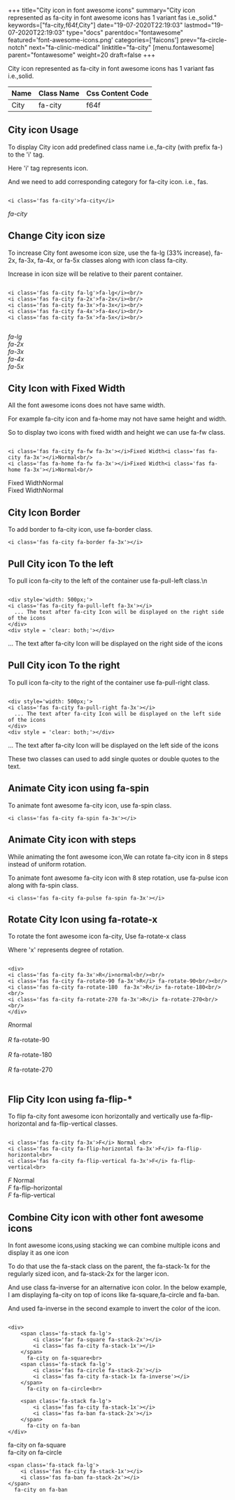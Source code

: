 +++
title="City icon in font awesome icons"
summary="City icon represented as fa-city in font awesome icons has 1 variant fas i.e.,solid."
keywords=["fa-city,f64f,City"]
date="19-07-2020T22:19:03"
lastmod="19-07-2020T22:19:03"
type="docs"
parentdoc="fontawesome"
featured='font-awesome-icons.png'
categories=['faicons']
prev="fa-circle-notch"
next="fa-clinic-medical"
linktitle="fa-city"
[menu.fontawesome]
parent="fontawesome"
weight=20
draft=false
+++


City icon represented as fa-city in font awesome icons has 1 variant fas i.e.,solid.

<div class='table-responsive'><table class='table'><thead><tr><th>Name</th><th>Class Name</th><th>Css Content Code</th></tr></thead><tbody><tr><td>City</td><td>fa-city</td><td>f64f</td></tr></tbody></table></div>



## City icon Usage

To display City icon add predefined class name i.e.,fa-city (with prefix fa-) to the 'i' tag.

Here 'i' tag represents icon.

And we need to add corresponding category for fa-city icon. i.e., fas.


```

<i class='fas fa-city'>fa-city</i>
```

<i class='fas fa-city'>fa-city</i>




## Change City icon size
To increase City font awesome icon size, use the fa-lg (33% increase), fa-2x, fa-3x, fa-4x, or fa-5x classes along with icon class fa-city.

Increase in icon size will be relative to their parent container. 

```

<i class='fas fa-city fa-lg'>fa-lg</i><br/>
<i class='fas fa-city fa-2x'>fa-2x</i><br/>
<i class='fas fa-city fa-3x'>fa-3x</i><br/>
<i class='fas fa-city fa-4x'>fa-4x</i><br/>
<i class='fas fa-city fa-5x'>fa-5x</i><br/>
            
```

<i class='fas fa-city fa-lg'>fa-lg</i><br/>
<i class='fas fa-city fa-2x'>fa-2x</i><br/>
<i class='fas fa-city fa-3x'>fa-3x</i><br/>
<i class='fas fa-city fa-4x'>fa-4x</i><br/>
<i class='fas fa-city fa-5x'>fa-5x</i><br/>
            



## City Icon with Fixed Width 

All the font awesome icons does not have same width.

For example fa-city icon and fa-home may not have same height and width.

So to display two icons with fixed width and height we can use fa-fw class.


```

<i class='fas fa-city fa-fw fa-3x'></i>Fixed Width<i class='fas fa-city fa-3x'></i>Normal<br/>
<i class='fas fa-home fa-fw fa-3x'></i>Fixed Width<i class='fas fa-home fa-3x'></i>Normal<br/>
```

<i class='fas fa-city fa-fw fa-3x'></i>Fixed Width<i class='fas fa-city fa-3x'></i>Normal<br/>
<i class='fas fa-home fa-fw fa-3x'></i>Fixed Width<i class='fas fa-home fa-3x'></i>Normal<br/>



## City Icon Border 

To add border to fa-city icon, use fa-border class.


```
<i class='fas fa-city fa-border fa-3x'></i>

```
<i class='fas fa-city fa-border fa-3x'></i>





## Pull City icon To the left

To pull icon fa-city to the left of the container use fa-pull-left class.\n

```

<div style='width: 500px;'>
<i class='fas fa-city fa-pull-left fa-3x'></i>
  ... The text after fa-city Icon will be displayed on the right side of the icons
</div>
<div style = 'clear: both;'></div>
```

<div style='width: 500px;'>
<i class='fas fa-city fa-pull-left fa-3x'></i>
  ... The text after fa-city Icon will be displayed on the right side of the icons
</div>
<div style = 'clear: both;'></div>




## Pull City icon To the right
To pull icon fa-city to the right of the container use fa-pull-right class.

```

<div style='width: 500px;'>
<i class='fas fa-city fa-pull-right fa-3x'></i>
  ... The text after fa-city Icon will be displayed on the left side of the icons
</div>
<div style = 'clear: both;'></div>
```

<div style='width: 500px;'>
<i class='fas fa-city fa-pull-right fa-3x'></i>
  ... The text after fa-city Icon will be displayed on the left side of the icons
</div>
<div style = 'clear: both;'></div>

These two classes can used to add single quotes or double quotes to the text.


## Animate City icon using fa-spin
To animate font awesome fa-city icon, use fa-spin class.

```
<i class='fas fa-city fa-spin fa-3x'></i>
```
<i class='fas fa-city fa-spin fa-3x'></i>




## Animate City icon with steps
While animating the font awesome icon,We can rotate fa-city icon in 8 steps instead of uniform rotation.

To animate font awesome fa-city icon with 8 step rotation, use fa-pulse icon along with fa-spin class.


```
<i class='fas fa-city fa-pulse fa-spin fa-3x'></i>

```
<i class='fas fa-city fa-pulse fa-spin fa-3x'></i>





## Rotate City Icon using fa-rotate-x
To rotate the font awesome icon fa-city, Use fa-rotate-x class

Where 'x' represents degree of rotation.


```

<div>
<i class='fas fa-city fa-3x'>R</i>normal<br/><br/>
<i class='fas fa-city fa-rotate-90 fa-3x'>R</i> fa-rotate-90<br/><br/> 
<i class='fas fa-city fa-rotate-180  fa-3x'>R</i> fa-rotate-180<br/><br/> 
<i class='fas fa-city fa-rotate-270 fa-3x'>R</i> fa-rotate-270<br/><br/>
</div>
```

<div>
<i class='fas fa-city fa-3x'>R</i>normal<br/><br/>
<i class='fas fa-city fa-rotate-90 fa-3x'>R</i> fa-rotate-90<br/><br/> 
<i class='fas fa-city fa-rotate-180  fa-3x'>R</i> fa-rotate-180<br/><br/> 
<i class='fas fa-city fa-rotate-270 fa-3x'>R</i> fa-rotate-270<br/><br/>
</div>




## Flip City Icon using fa-flip-*
To flip fa-city font awesome icon horizontally and vertically use fa-flip-horizontal and fa-flip-vertical classes. 

```

<i class='fas fa-city fa-3x'>F</i> Normal <br>
<i class='fas fa-city fa-flip-horizontal fa-3x'>F</i> fa-flip-horizontal<br>
<i class='fas fa-city fa-flip-vertical fa-3x'>F</i> fa-flip-vertical<br>
```

<i class='fas fa-city fa-3x'>F</i> Normal <br>
<i class='fas fa-city fa-flip-horizontal fa-3x'>F</i> fa-flip-horizontal<br>
<i class='fas fa-city fa-flip-vertical fa-3x'>F</i> fa-flip-vertical<br>




## Combine City icon with other font awesome icons
In font awesome icons,using stacking we can combine multiple icons and display it as one icon 

To do that use the fa-stack class on the parent, the fa-stack-1x for the regularly sized icon, and fa-stack-2x for the larger icon.

And use class fa-inverse for an alternative icon color. 
In the below example, I am displaying fa-city on top of icons like fa-square,fa-circle and fa-ban.

And used fa-inverse in the second example to invert the color of the icon.

```

<div>
    <span class='fa-stack fa-lg'>
        <i class='far fa-square fa-stack-2x'></i>
        <i class='fas fa-city fa-stack-1x'></i>
    </span>
      fa-city on fa-square<br>
    <span class='fa-stack fa-lg'>
        <i class='fas fa-circle fa-stack-2x'></i>
        <i class='fas fa-city fa-stack-1x fa-inverse'></i>
    </span>
      fa-city on fa-circle<br>

    <span class='fa-stack fa-lg'>
        <i class='fas fa-city fa-stack-1x'></i>
        <i class='fas fa-ban fa-stack-2x'></i>
    </span>
      fa-city on fa-ban
</div>
```

<div>
    <span class='fa-stack fa-lg'>
        <i class='far fa-square fa-stack-2x'></i>
        <i class='fas fa-city fa-stack-1x'></i>
    </span>
      fa-city on fa-square<br>
    <span class='fa-stack fa-lg'>
        <i class='fas fa-circle fa-stack-2x'></i>
        <i class='fas fa-city fa-stack-1x fa-inverse'></i>
    </span>
      fa-city on fa-circle<br>

    <span class='fa-stack fa-lg'>
        <i class='fas fa-city fa-stack-1x'></i>
        <i class='fas fa-ban fa-stack-2x'></i>
    </span>
      fa-city on fa-ban
</div>






